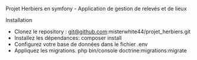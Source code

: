 Projet Herbiers en symfony - Application de gestion de relevés et de lieux


Installation
- Clonez le repository :
  git@github.com:misterwhite44/projet_herbiers.git
- Installez les dépendances:
  composer install
- Configurez votre base de données dans le fichier .env
- Appliquez les migrations.
  php bin/console doctrine:migrations:migrate
